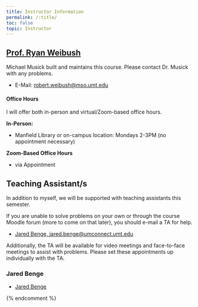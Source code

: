 ```yaml
---
title: Instructor Information
permalink: /:title/
toc: false
topic: Instructor
---
```


<!-- # Instructors -->

## [Prof. Ryan Weibush](https://svma.umt.edu/staff_members/ryan-weibush/)

Michael Musick built and maintains this course. Please contact Dr. Musick with any problems.

- E-Mail: [robert.weibush@mso.umt.edu](mailto:robert.weibush@mso.umt.edu?subject=245%20Question)




<!-- - [Teaching Website](https://michaelmusick.github.io/teaching) -->



#### Office Hours

I will offer both in-person and virtual/Zoom-based office hours.

**In-Person:**

- Manfield Library or on-campus location: Mondays 2-3PM (no appointment necessary)

**Zoom-Based Office Hours**

- via Appointment 




## Teaching Assistant/s

In addition to myself, we will be supported with teaching assistants this semester.

If you are unable to solve problems on your own or through the course Moodle forum (more to come on that later), you should e-mail a TA for help.

- [Jared Benge, jared.benge@umconnect.umt.edu](mailto:jared.benge@umconnect.umt.edu?subject=245%20Question)


Additionally, the TA will be available for video meetings and face-to-face meetings to assist with problems. Please set these appointments up individually with the TA.

### Jared Benge

- [Jared Benge](mailto:jared.benge@umconnect.umt.edu?subject=330%20Question)



{% endcomment %}
